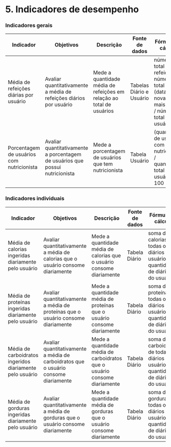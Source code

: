 # 5. Indicadores de desempenho

### Indicadores gerais
| **Indicador** | **Objetivos** | **Descrição** | **Fonte de dados** | **Fórmula de cálculo** |
| ---           | ---           | ---           | ---             | ---             |
| Média de refeições diárias por usuário | Avaliar quantitativamente a média de refeições diários por usuário | Mede a quantidade média de refeições em relação ao total de usuários | Tabelas Diário e Usuário | número total de refeições / número total de dias (data mais nova - data mais antiga) / número total de usuários |
| Porcentagem de usuários com nutricionista | Avaliar quantitativamente a porcentagem de usuários que possui nutricionista | Mede a porcentagem de usuários que tem nutricionista | Tabela Usuário | (quantidade de usuários com nutricionista / quantidade total de usuários) * 100 |

### Indicadores individuais
| **Indicador**     | **Objetivos**     | **Descrição**     | **Fonte de dados**     | **Fórmula de cálculo**     |
| ---               | ---               | ---               | ---                    | ---                        |
| Média de calorias ingeridas diariamente pelo usuário | Avaliar quantitativamente a média de calorias que o usuário consome diariamente | Mede a quantidade média de calorias que o usuário consome diariamente  | Tabela Diário | soma das calorias de todas os diários do usuário / quantidade de diários do usuário |
| Média de proteínas ingeridas diariamente pelo usuário | Avaliar quantitativamente a média de proteínas que o usuário consome diariamente | Mede a quantidade média de proteínas que o usuário consome diariamente  | Tabela Diário | soma das proteínas de todas os diários do usuário / quantidade de diários do usuário |
| Média de carboidratos ingeridos diariamente pelo usuário | Avaliar quantitativamente a média de carboidratos que o usuário consome diariamente | Mede a quantidade média de carboidratos que o usuário consome diariamente  | Tabela Diário | soma dos carboidratos de todas os diários do usuário / quantidade de diários do usuário |
| Média de gorduras ingeridas diariamente pelo usuário | Avaliar quantitativamente a média de gorduras que o usuário consome diariamente | Mede a quantidade média de gorduras que o usuário consome diariamente  | Tabela Diário | soma das gorduras de todas os diários do usuário / quantidade de diários do usuário |
